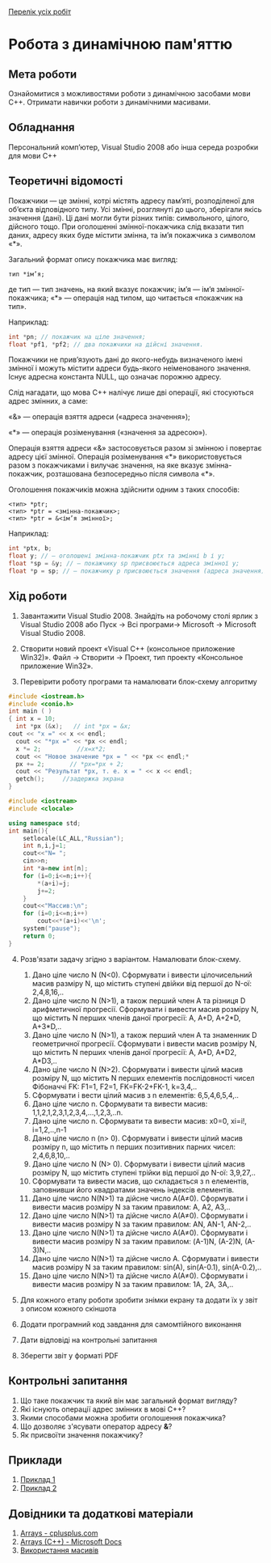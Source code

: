 [Перелік усіх робіт](README.md)

# Робота з динамічною пам'яттю

## Мета роботи 

Ознайомитися з можливостями роботи з динамічною засобами мови С++. Отримати навички роботи з динамічними масивами.

## Обладнання

Персональний комп’ютер, Visual Studio 2008 або інша середа розробки для мови C++

## Теоретичні відомості

Покажчики — це змінні, котрі містять адресу пам’яті, розподіленої для об’єкта відповідного типу. Усі змінні, розглянуті до цього, зберігали якісь значення (дані). Ці дані могли бути різних типів: символьного, цілого, дійсного тощо. При оголошенні змінної-покажчика слід вказати тип даних, адресу яких буде містити змінна, та ім’я покажчика з символом «\*».

Загальний формат опису покажчика має вигляд:

```
тип *ім’я;
```
де тип — тип значень, на який вказує покажчик; ім’я — ім’я змінної-покажчика; «\*» — операція над типом, що читається «покажчик на тип».

Наприклад:
```cpp
int *рn; // покажчик на ціле значення;
float *pf1, *pf2; // два покажчики на дійсні значення.
```
Покажчики не прив’язують дані до якого-небудь визначеного імені змінної і можуть містити адреси будь-якого неіменованого значення. Існує адресна константа NULL, що означає порожню адресу.

Слід нагадати, що мова C++ налічує лише дві операції, які стосуються адрес змінних, а саме:

«&» — операція взяття адреси («адреса значення»);

«\*» — операція розіменування («значення за адресою»).

Операція взяття адреси «&» застосовується разом зі змінною і повертає адресу цієї змінної. Операція розіменування «\*» використовується разом з покажчиками і вилучає значення, на яке вказує змінна-покажчик, розташована безпосередньо після символа «\*».

Оголошення покажчиків можна здійснити одним з таких способів:
```
<тип> *ptr;
<тип> *ptr = <змінна-покажчик>;
<тип> *ptr = &<ім’я змінної>;
```


Наприклад: 
```cpp
int *ptx, b; 
float у; // — оголошені змінна-покажчик ptx та змінні b і у;
float *sp = &у; // — покажчику sp присвоюється адреса змінної у;
float *р = sp; // — покажчику р присвоюється значення (адреса значення), яке міститься в змінній sp, тобто адреса змінної у. 
```


## Хід роботи


1. Завантажити Visual Studio 2008. Знайдіть на робочому столі ярлик з Visual Studio 2008 або Пуск → Всі програми→ Microsoft → Microsoft Visual Studio 2008.

2. Створити новий проект «Visual C++ (консольное приложение Win32)». Файл → Cтворити → Проект, тип проекту «Консольное приложение Win32».

3. Перевірити роботу програми та намалювати блок-схему алгоритму

```cpp
#include <iostream.h>
#include <conio.h>
int main ( )
{ int x = 10;
  int *px (&x);   // int *px = &x;
cout << "x =" << x << endl; 
  cout << "*px =" << *px << endl;
  x *= 2;          //x=x*2;
  cout << "Новое значение *px = " << *px << endl;*
  px += 2;       // *px=*px + 2;
  cout << "Результат *px, т. e. x = " << x << endl;
  getch();     //задержка экрана
}
```

```cpp
#include <iostream>
#include <clocale>

using namespace std;
int main(){
	setlocale(LC_ALL,"Russian");
	int n,i,j=1;
	cout<<"N= ";
	cin>>n;
	int *a=new int[n];
	for (i=0;i<=n;i++){
		*(a+i)=j;  
		j+=2;
	}
	cout<<"Массив:\n";
	for (i=0;i<=n;i++)
		cout<<*(a+i)<<'\n';
	system("pause");
	return 0;
}
```


4. Розв'язати задачу згідно з варіантом. Намалювати блок-схему.

	1. Дано ціле число N (N<0). Сформувати і вивести цілочисельний масив разміру N, що містить ступені двійки від першої до N-ої: 2,4,8,16,..
	1. Дано ціле число N (N>1), а також перший член A та різниця D арифметичної прогресії. Сформувати і вивести масив розміру N, що містить N перших членів даної прогресії: A, A+D, A+2\*D, A+3\*D,..
	1. Дано ціле число N (N>1), а також перший член A та знаменник D геометричної прогресії. Сформувати і вивести масив розміру N, що містить N перших членів даної прогресії: A, A\*D, A\*D2, A\*D3,..
	1. Дано ціле число N (N>2). Сформувати і вивести цілий масив розміру N, що містить N перших елементів послідовності чисел Фібоначчі FK: F1=1, F2=1, FK=FK-2+FK-1, k=3,4,..
	1. Сформувати і вести цілий масив з n елементів: 6,5,4,6,5,4,..
	1. Дано ціле число n. Сформувати та вивести масив: 1,1,2,1,2,3,1,2,3,4,…,1,2,3,..n.
	1. Дано ціле число n. Сформувати та вивести масив: x0=0, xi=i!, i=1,2,..,n-1
	1. Дано ціле число n (n> 0). Сформувати і вивести цілий масив розміру n, що містить n перших позитивних парних чисел: 2,4,6,8,10,..
	1. Дано ціле число N (N> 0). Сформувати і вивести цілий масив розміру N, що містить ступені трійки від першої до N-ої: 3,9,27,..
	1. Сформувати та вивести масив, що складається з n елементів, заповнивши його квадратами значень індексів елементів.
	1. Дано ціле число N(N>1) та дійсне число A(A≠0). Сформувати і вивести масив розміру N за таким правилом: A, A2, A3,..
	1. Дано ціле число N(N>1) та дійсне число A(A≠0). Сформувати і вивести масив розміру N за таким правилом: AN, AN-1, AN-2,..
	1. Дано ціле число N(N>1) та дійсне число A(A≠0). Сформувати і вивести масив розміру N за таким правилом: (A-1)N, (A-2)N, (A-3)N,..
	1. Дано ціле число N(N>1) та дійсне число A. Сформувати і вивести масив розміру N за таким правилом: sin(A), sin(A-0.1), sin(A-0.2),..
	1. Дано ціле число N(N>1) та дійсне число A(A≠0). Сформувати і вивести масив розміру N за таким правилом: 1A, 2A, 3A,..

5. Для кожного етапу роботи зробити знімки екрану та додати їх у звіт з описом кожного скіншота
6. Додати програмний код завдання для самомтійного виконання
7. Дати відповіді на контрольні запитання
8. Зберегти звіт у форматі PDF

## Контрольні запитання

1. Що таке покажчик та який він має загальний формат вигляду?
2. Які існують операції адрес змінних в мові С++?
3. Якими способами можна зробити оголошення покажчика?
4. Що дозволяє з'ясувати оператор адресу **&**?
5. Як присвоїти значення покажчику?

## Приклади

1. [Приклад 1](src/lab-02/lab-02-001.cpp)
2. [Приклад 2](src/lab-02/lab-02-002.cpp)

## Довідники та додаткові матеріали

1. [Arrays - cplusplus.com](https://www.cplusplus.com/doc/tutorial/arrays/)
1. [Arrays (C++) - Microsoft Docs](https://docs.microsoft.com/en-us/cpp/cpp/arrays-cpp?view=msvc-170)
1. [Використання масивів](http://cpp.dp.ua/vykorystannya-masyviv/)